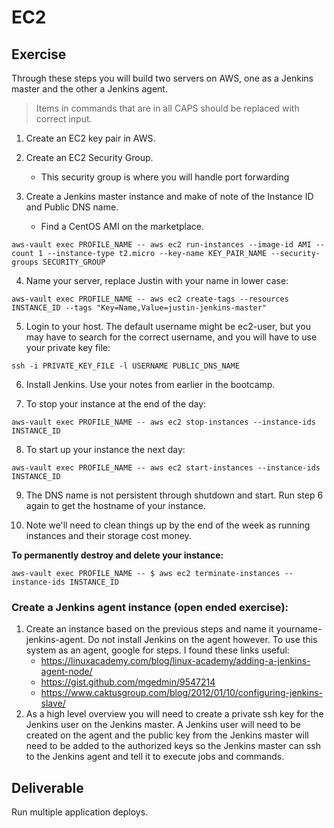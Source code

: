 # EC2

## Exercise

Through these steps you will build two servers on AWS, one as a Jenkins master and the other a Jenkins agent.

> Items in commands that are in all CAPS should be replaced with correct input.

1. Create an EC2 key pair in AWS.

2. Create an EC2 Security Group.

   - This security group is where you will handle port forwarding

3. Create a Jenkins master instance and make of note of the Instance ID and Public DNS name.

   - Find a CentOS AMI on the marketplace.

```
aws-vault exec PROFILE_NAME -- aws ec2 run-instances --image-id AMI --count 1 --instance-type t2.micro --key-name KEY_PAIR_NAME --security-groups SECURITY_GROUP
```

4. Name your server, replace Justin with your name in lower case:

```
aws-vault exec PROFILE_NAME -- aws ec2 create-tags --resources INSTANCE_ID --tags "Key=Name,Value=justin-jenkins-master"
```

5. Login to your host. The default username might be ec2-user, but you may have to search for the correct username, and you will have to use your private key file:

```
ssh -i PRIVATE_KEY_FILE -l USERNAME PUBLIC_DNS_NAME
```

6. Install Jenkins. Use your notes from earlier in the bootcamp.

7. To stop your instance at the end of the day:

```
aws-vault exec PROFILE_NAME -- aws ec2 stop-instances --instance-ids INSTANCE_ID
```

8. To start up your instance the next day:

```
aws-vault exec PROFILE_NAME -- aws ec2 start-instances --instance-ids INSTANCE_ID
```

9. The DNS name is not persistent through shutdown and start. Run step 6 again to get the hostname of your instance.

10. Note we'll need to clean things up by the end of the week as running instances and their storage cost money.

**To permanently destroy and delete your instance:**

```
aws-vault exec PROFILE_NAME -- $ aws ec2 terminate-instances --instance-ids INSTANCE_ID
```
### Create a Jenkins agent instance (open ended exercise):

1. Create an instance based on the previous steps and name it yourname-jenkins-agent. Do not install Jenkins on the agent however. To use this system as an agent, google for steps. I found these links useful:
   - https://linuxacademy.com/blog/linux-academy/adding-a-jenkins-agent-node/
   - https://gist.github.com/mgedmin/9547214
   - https://www.caktusgroup.com/blog/2012/01/10/configuring-jenkins-slave/
2. As a high level overview you will need to create a private ssh key for the Jenkins user on the Jenkins master. A Jenkins user will need to be created on the agent and the public key from the Jenkins master will need to be added to the authorized keys so the Jenkins master can ssh to the Jenkins agent and tell it to execute jobs and commands.


## Deliverable

Run multiple application deploys.

